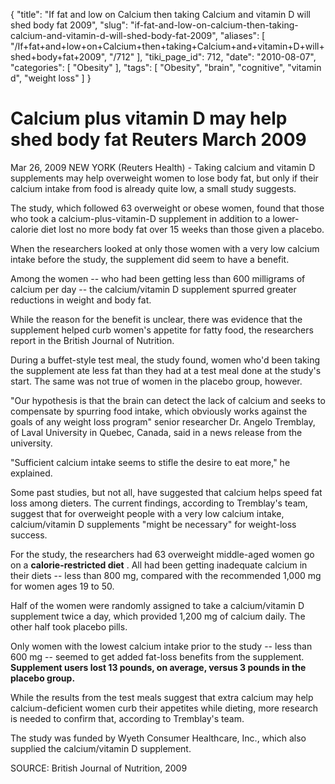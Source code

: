 {
    "title": "If fat and low on Calcium then taking Calcium and vitamin D will shed body fat 2009",
    "slug": "if-fat-and-low-on-calcium-then-taking-calcium-and-vitamin-d-will-shed-body-fat-2009",
    "aliases": [
        "/If+fat+and+low+on+Calcium+then+taking+Calcium+and+vitamin+D+will+shed+body+fat+2009",
        "/712"
    ],
    "tiki_page_id": 712,
    "date": "2010-08-07",
    "categories": [
        "Obesity"
    ],
    "tags": [
        "Obesity",
        "brain",
        "cognitive",
        "vitamin d",
        "weight loss"
    ]
}


# Calcium plus vitamin D may help shed body fat  Reuters March 2009

Mar 26, 2009  NEW YORK (Reuters Health) - Taking calcium and vitamin D supplements may help overweight women to lose body fat, but only if their calcium intake from food is already quite low, a small study suggests.

The study, which followed 63 overweight or obese women, found that those who took a calcium-plus-vitamin-D supplement in addition to a lower-calorie diet lost no more body fat over 15 weeks than those given a placebo.

When the researchers looked at only those women with a very low calcium intake before the study, the supplement did seem to have a benefit.

Among the women -- who had been getting less than 600 milligrams of calcium per day -- the calcium/vitamin D supplement spurred greater reductions in weight and body fat.

While the reason for the benefit is unclear, there was evidence that the supplement helped curb women's appetite for fatty food, the researchers report in the British Journal of Nutrition.

During a buffet-style test meal, the study found, women who'd been taking the supplement ate less fat than they had at a test meal done at the study's start. The same was not true of women in the placebo group, however.

"Our hypothesis is that the brain can detect the lack of calcium and seeks to compensate by spurring food intake, which obviously works against the goals of any weight loss program" senior researcher Dr. Angelo Tremblay, of Laval University in Quebec, Canada, said in a news release from the university.

"Sufficient calcium intake seems to stifle the desire to eat more," he explained.

Some past studies, but not all, have suggested that calcium helps speed fat loss among dieters. The current findings, according to Tremblay's team, suggest that for overweight people with a very low calcium intake, calcium/vitamin D supplements "might be necessary" for weight-loss success.

For the study, the researchers had 63 overweight middle-aged women go on a  **calorie-restricted diet** . All had been getting inadequate calcium in their diets -- less than 800 mg, compared with the recommended 1,000 mg for women ages 19 to 50.

Half of the women were randomly assigned to take a calcium/vitamin D supplement twice a day, which provided 1,200 mg of calcium daily. The other half took placebo pills.

Only women with the lowest calcium intake prior to the study -- less than 600 mg -- seemed to get added fat-loss benefits from the supplement.  **Supplement users lost 13 pounds, on average, versus 3 pounds in the placebo group.** 

While the results from the test meals suggest that extra calcium may help calcium-deficient women curb their appetites while dieting, more research is needed to confirm that, according to Tremblay's team.

The study was funded by Wyeth Consumer Healthcare, Inc., which also supplied the calcium/vitamin D supplement.

SOURCE: British Journal of Nutrition, 2009